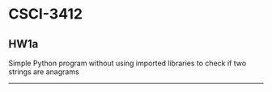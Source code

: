 # CSCI-3412

## HW1a
Simple Python program without using imported libraries to check if two strings are anagrams

---
